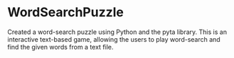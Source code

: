 # WordSearchPuzzle

Created a word-search puzzle using Python and the pyta library. This is an interactive text-based game, allowing the users to play word-search and find the given words from a text file. 
